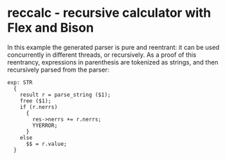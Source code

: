 # reccalc - recursive calculator with Flex and Bison

In this example the generated parser is pure and reentrant: it can be used
concurrently in different threads, or recursively.  As a proof of this
reentrancy, expressions in parenthesis are tokenized as strings, and then
recursively parsed from the parser:

```
exp: STR
  {
    result r = parse_string ($1);
    free ($1);
    if (r.nerrs)
      {
        res->nerrs += r.nerrs;
        YYERROR;
      }
    else
      $$ = r.value;
  }
```

<!---
Local Variables:
fill-column: 76
ispell-dictionary: "american"
End:

Copyright (C) 2018-2021 Free Software Foundation, Inc.

Permission is granted to copy, distribute and/or modify this document
under the terms of the GNU Free Documentation License, Version 1.3 or
any later version published by the Free Software Foundation; with no
Invariant Sections, with no Front-Cover Texts, and with no Back-Cover
Texts.  A copy of the license is included in the "GNU Free
Documentation License" file as part of this distribution.

--->
